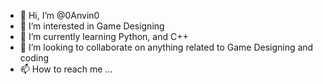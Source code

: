 - 👋 Hi, I’m @0Anvin0
- 👀 I’m interested in Game Designing
- 🌱 I’m currently learning Python, and C++ 
- 💞️ I’m looking to collaborate on anything related to Game Designing and coding
- 📫 How to reach me ...

<!---
0Anvin0/0Anvin0 is a ✨ special ✨ repository because its `README.md` (this file) appears on your GitHub profile.
You can click the Preview link to take a look at your changes.
--->
